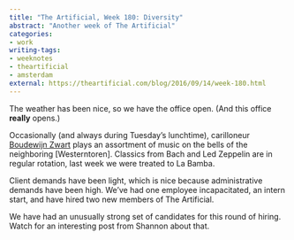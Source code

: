 ```yaml
---
title: "The Artificial, Week 180: Diversity"
abstract: "Another week of The Artificial"
categories:
- work
writing-tags:
- weeknotes
- theartificial
- amsterdam
external: https://theartificial.com/blog/2016/09/14/week-180.html
---
```


The weather has been nice, so we have the office open. (And this office **really** opens.)

Occasionally (and always during Tuesday’s lunchtime), carilloneur [Boudewijn Zwart](http://bellmoods.com/) plays an assortment of music on the bells of the neighboring [Westerntoren]. Classics from Bach and Led Zeppelin are in regular rotation, last week we were treated to La Bamba.

Client demands have been light, which is nice because administrative demands have been high. We’ve had one employee incapacitated, an intern start, and have hired two new members of The Artificial.

We have had an unusually strong set of candidates for this round of hiring. Watch for an interesting post from Shannon about that.
